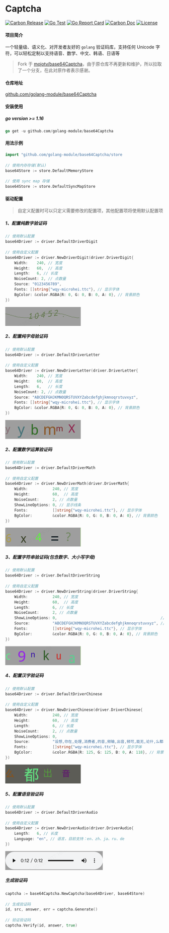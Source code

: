 # Captcha  #

[![Carbon Release](https://img.shields.io/github/release/golang-module/base64Captcha.svg)](https://github.com/golang-module/base64Captcha/releases)
[![Go Test](https://github.com/golang-module/base64Captcha/actions/workflows/test.yml/badge.svg)](https://github.com/golang-module/base64Captcha/actions)
[![Go Report Card](https://goreportcard.com/badge/github.com/golang-module/base64Captcha)](https://goreportcard.com/report/github.com/golang-module/base64Captcha)
[![Carbon Doc](https://img.shields.io/badge/go.dev-reference-brightgreen?logo=go&logoColor=white&style=flat)](https://pkg.go.dev/github.com/golang-module/base64Captcha)
[![License](https://img.shields.io/github/license/golang-module/base64Captcha)](https://github.com/golang-module/base64Captcha/blob/master/LICENSE)

#### 项目简介

一个轻量级、语义化、对开发者友好的 `golang` 验证码库，支持任何 Unicode 字符，可以轻松定制以支持语音、数学、中文、韩语、日语等

> Fork 于 [mojotv/base64Captcha](https://github.com/mojotv/base64Captcha)，由于原仓库不再更新和维护，所以拉取了一个分支，在此对原作者表示感谢。

#### 仓库地址

[github.com/golang-module/base64Captcha](https://github.com/golang-module/base64Captcha "github.com/golang-module/base64Captcha")

#### 安装使用

##### go version >= 1.16

```go
go get -u github.com/golang-module/base64Captcha
```

#### 用法示例

```go
import "github.com/golang-module/base64Captcha/store

// 使用内存存储(默认)
base64Store := store.DefaultMemoryStore

// 使用 sync map 存储
base64Store := store.DefaultSyncMapStore
```

#### 驱动配置

> 自定义配置时可以只定义需要修改的配置项，其他配置项将使用默认配置项

##### 1、配置纯数字验证码

```go
// 使用默认配置
base64Driver := driver.DefaultDriverDigit

// 使用自定义配置
base64Driver := driver.NewDriverDigit(driver.DriverDigit{
    Width:    240, // 宽度
    Height:   60,  // 高度
    Length:   6, // 长度
    NoiseCount: 2, // 点数量
    Source: "0123456789",
    Fonts: []string{"wqy-microhei.ttc"}, // 显示字体
    BgColor: &color.RGBA{R: 0, G: 0, B: 0, A: 0}, // 背景颜色
})
```

![digit](assets/digit.png)

##### 2、配置纯字母验证码

```go
// 使用默认配置
base64Driver := driver.DefaultDriverLetter

// 使用自定义配置
base64Driver := driver.NewDriverLetter(driver.DriverLetter{
    Width:    240, // 宽度
    Height:   60,  // 高度
    Length:   6,   // 长度
    NoiseCount: 2, // 点数量
    Source: "ABCDEFGHJKMNOQRSTUVXYZabcdefghjkmnoqrstuvxyz",
    Fonts: []string{"wqy-microhei.ttc"}, // 显示字体
    BgColor: &color.RGBA{R: 0, G: 0, B: 0, A: 0}, // 背景颜色
})
```

![letter](assets/letter.png)

##### 2、配置数学运算验证码

```go
// 使用默认配置
base64Driver := driver.DefaultDriverMath

// 使用自定义配置
base64Driver := driver.NewDriverMath(driver.DriverMath{
    Width:           240, // 宽度
    Height:          60,  // 高度
    NoiseCount:      2, // 点数量
    ShowLineOptions: 0, // 显示线条 
    Fonts:           []string{"wqy-microhei.ttc"}, // 显示字体
    BgColor:         &color.RGBA{R: 0, G: 0, B: 0, A: 0}, // 背景颜色
})
```

![math](assets/math.png)

##### 3、配置字符串验证码(包含数字、大小写字母)

```go
// 使用默认配置
base64Driver := driver.DefaultDriverString

// 使用自定义配置
base64Driver := driver.NewDriverString(driver.DriverString{
    Width:           240, // 宽度
    Height:          60,  // 高度
    Length:          6, // 长度
    NoiseCount:      2, // 点数量
    ShowLineOptions: 0,                                              // 显示线条
    Source:          "ABCDEFGHJKMNOQRSTUVXYZabcdefghjkmnoqrstuvxyz", // 字符源
    Fonts:           []string{"wqy-microhei.ttc"}, // 显示字体
    BgColor:         &color.RGBA{R: 0, G: 0, B: 0, A: 0}, // 背景颜色
})
```

![string](assets/string.png)

##### 4、配置汉字验证码

```go
// 使用默认配置
base64Driver := driver.DefaultDriverChinese

// 使用自定义配置
base64Driver := driver.NewDriverChinese(driver.DriverChinese{
    Width:           240, // 宽度
    Height:          60,  // 高度
    Length:          6, // 长度
    NoiseCount:      2, // 点数量
    ShowLineOptions: 0,                                                                                                                                      // 显示线条
    Source:          "设想,你在,处理,消费者,的音,频输,出音,频可,能无,论什,么都,没有,任何,输出,或者,它可,能是,单声道,立体声,或是,环绕立,体声的,,不想要,的值", // 字符源
    Fonts:           []string{"wqy-microhei.ttc"}, // 显示字体
    BgColor:         &color.RGBA{R: 125, G: 125, B: 0, A: 118}, // 背景颜色
})
```

![chinese](assets/chinese.png)

##### 5、配置语音验证码

```go
// 使用默认配置
base64Driver := driver.DefaultDriverAudio

// 使用自定义配置
base64Driver := driver.NewDriverAudio(driver.DriverAudio{
    Length:   6, // 长度
    Language: "en", // 语言，目前支持：en、zh、ja、ru、de
})
```

![audio](assets/audio.png)

##### 生成验证码

```go
captcha := base64Captcha.NewCaptcha(base64Driver, base64Store)

// 生成验证码
id, src, answer, err = captcha.Generate()

// 验证验证码
captcha.Verify(id, answer, true)
```
